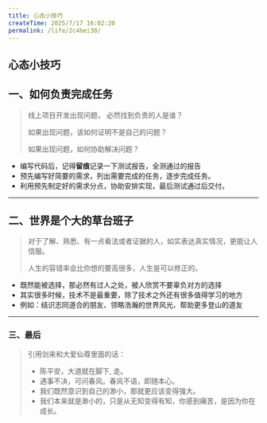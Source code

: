 ```yaml
---
title: 心态小技巧
createTime: 2025/7/17 16:02:20
permalink: /life/2c4bei30/
---
```


## 心态小技巧

## 一、如何负责完成任务

> 线上项目开发出现问题， 必然找到负责的人是谁？
>
> 如果出现问题，该如何证明不是自己的问题？
>
> 如果出现问题，如何协助解决问题？

- 编写代码后，记得**留痕**记录一下测试报告，全测通过的报告
- 预先编写好简要的需求，列出需要完成的任务，逐步完成任务。
- 利用预先制定好的需求分点，协助安排实现，最后测试通过后交付。

---

## 二、世界是个大的草台班子

> 对于了解、熟悉、有一点看法或者证据的人，如实表达真实情况，更能让人信服。
>
> 人生的容错率会比你想的要高很多，人生是可以修正的。

- 既然能被选择，那必然有过人之处，被人欣赏不要辜负对方的选择
- 其实很多时候，技术不是最重要，除了技术之外还有很多值得学习的地方
- 例如：结识志同道合的朋友、领略浩瀚的世界风光、帮助更多登山的道友

---

### 三、最后

> 引用剑来和大爱仙尊里面的话：
>
> - 陈平安，大道就在脚下, 走。
> - 遇事不决，可问春风。春风不语，即随本心。
> - 我们既然意识到自己的渺小，那就更应该变得强大。
> - 我们本来就是渺小的，只是从无知变得有知，你感到痛苦，是因为你在成长。
